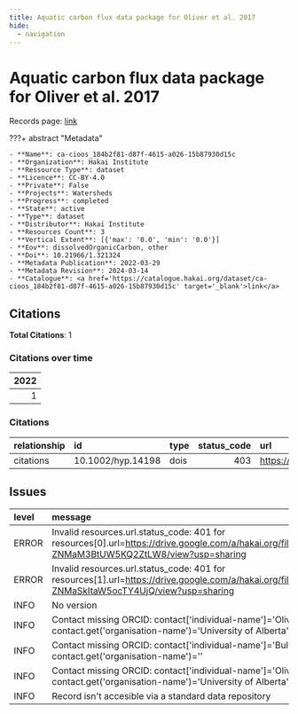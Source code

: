 ```yaml
---
title: Aquatic carbon flux data package for Oliver et al. 2017
hide:
  - navigation
---
```


# Aquatic carbon flux data package for Oliver et al. 2017

Records page: <a href='https://catalogue.hakai.org/dataset/ca-cioos_184b2f81-d87f-4615-a026-15b87930d15c' target='_blank'>link</a>

???+ abstract "Metadata"

    - **Name**: ca-cioos_184b2f81-d87f-4615-a026-15b87930d15c 
    - **Organization**: Hakai Institute 
    - **Ressource Type**: dataset 
    - **Licence**: CC-BY-4.0 
    - **Private**: False 
    - **Projects**: Watersheds 
    - **Progress**: completed 
    - **State**: active 
    - **Type**: dataset 
    - **Distributor**: Hakai Institute 
    - **Resources Count**: 3 
    - **Vertical Extent**: [{'max': '0.0', 'min': '0.0'}] 
    - **Eov**: dissolvedOrganicCarbon, other 
    - **Doi**: 10.21966/1.321324 
    - **Metadata Publication**: 2022-03-29 
    - **Metadata Revision**: 2024-03-14 
    - **Catalogue**: <a href='https://catalogue.hakai.org/dataset/ca-cioos_184b2f81-d87f-4615-a026-15b87930d15c' target='_blank'>link</a> 

<div id='map'></div>


## Citations

**Total Citations**: 1

### Citations over time

|   2022 |
|-------:|
|      1 |

### Citations

| relationship   | id                | type   |   status_code | url                                                   |
|:---------------|:------------------|:-------|--------------:|:------------------------------------------------------|
| citations      | 10.1002/hyp.14198 | dois   |           403 | https://onlinelibrary.wiley.com/doi/10.1002/hyp.14198 |




## Issues
| level   | message                                                                                                                                               |
|:--------|:------------------------------------------------------------------------------------------------------------------------------------------------------|
| ERROR   | Invalid resources.url.status_code: 401 for resources[0].url=https://drive.google.com/a/hakai.org/file/d/0Byed_WX-ZNMaM3BtUW5KQ2ZtLW8/view?usp=sharing |
| ERROR   | Invalid resources.url.status_code: 401 for resources[1].url=https://drive.google.com/a/hakai.org/file/d/0Byed_WX-ZNMaSkItaW5ocTY4UjQ/view?usp=sharing |
| INFO    | No version                                                                                                                                            |
| INFO    | Contact missing ORCID: contact['individual-name']='Oliver, Allison A.' contact.get('organisation-name')='University of Alberta'                       |
| INFO    | Contact missing ORCID: contact['individual-name']='Bulmer, Chuck' contact.get('organisation-name')=''                                                 |
| INFO    | Contact missing ORCID: contact['individual-name']='Oliver, Allison A.' contact.get('organisation-name')='University of Alberta'                       |
| INFO    | Record isn't accesible via a standard data repository                                                                                                 |


<script>
   document.addEventListener("DOMContentLoaded", function() {
    var map = L.map('map').setView([51.505, -125.09], 5);
    L.tileLayer('https://tile.openstreetmap.org/{z}/{x}/{y}.png', {
        maxZoom: 19,
        attribution: '&copy; <a href="http://www.openstreetmap.org/copyright">OpenStreetMap</a>'
    }).addTo(map);
    var geojsonFeature = {
        "type": "Feature",
        "properties": {
            "name" : "Aquatic carbon flux data package for Oliver et al. 2017"
        },
        "geometry": {'type': 'Polygon', 'coordinates': [[[-128.15002441406247, 51.614605707797466], [-127.96600341796874, 51.614605707797466], [-127.96600341796874, 51.70405535332591], [-128.15002441406247, 51.70405535332591], [-128.15002441406247, 51.614605707797466]]]}
    }
    L.geoJSON(geojsonFeature).addTo(map);
   })
</script>